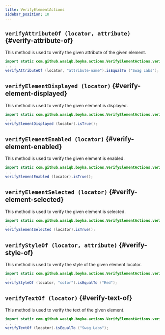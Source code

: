 ```yaml
---
title: VerifyElementActions
sidebar_position: 10
---
```


## `verifyAttributeOf (locator, attribute)` {#verify-attribute-of}

This method is used to verify the given attribute of the given element.

```java
import static com.github.wasiqb.boyka.actions.VerifyElementActions.verifyAttributeOf;
. . .
verifyAttributeOf (locator, "attribute-name").isEqualTo ("Swag Labs");
```

## `verifyElementDisplayed (locator)` {#verify-element-displayed}

This method is used to verify the given element is displayed.

```java
import static com.github.wasiqb.boyka.actions.VerifyElementActions.verifyElementDisplayed;
. . .
verifyElementDisplayed (locator).isTrue();
```

## `verifyElementEnabled (locator)` {#verify-element-enabled}

This method is used to verify the given element is enabled.

```java
import static com.github.wasiqb.boyka.actions.VerifyElementActions.verifyElementEnabled;
. . .
verifyElementEnabled (locator).isTrue();
```

## `verifyElementSelected (locator)` {#verify-element-selected}

This method is used to verify the given element is selected.

```java
import static com.github.wasiqb.boyka.actions.VerifyElementActions.verifyElementSelected;
. . .
verifyElementSelected (locator).isTrue();
```

## `verifyStyleOf (locator, attribute)` {#verify-style-of}

This method is used to verify the style of the given element locator.

```java
import static com.github.wasiqb.boyka.actions.VerifyElementActions.verifyStyleOf;
. . .
verifyStyleOf (locator, "color").isEqualTo ("Red");
```

## `verifyTextOf (locator)` {#verify-text-of}

This method is used to verify the text of the given element.

```java
import static com.github.wasiqb.boyka.actions.VerifyElementActions.verifyTextOf;
. . .
verifyTextOf (locator).isEqualTo ("Swag Labs");
```
